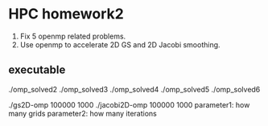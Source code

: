 # HPC homework2
1. Fix 5 openmp related problems.
2. Use openmp to accelerate 2D GS and 2D Jacobi smoothing.

## executable
./omp_solved2
./omp_solved3
./omp_solved4
./omp_solved5
./omp_solved6

./gs2D-omp 100000 1000
./jacobi2D-omp 100000 1000
parameter1: how many grids
parameter2: how many iterations
